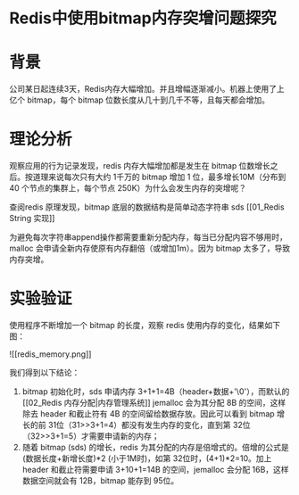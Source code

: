 # Redis中使用bitmap内存突增问题探究

# 背景

公司某日起连续3天，Redis内存大幅增加。并且增幅逐渐减小。机器上使用了上亿个 bitmap，每个 bitmap 位数长度从几十到几千不等，且每天都会增加。

# 理论分析

观察应用的行为记录发现，redis 内存大幅增加都是发生在 bitmap 位数增长之后。按道理来说每次只有大约 1千万的 bitmap 增加 1 位，最多增长10M（分布到 40 个节点的集群上，每个节点 250K）为什么会发生内存的突增呢？

查阅redis 原理发现，bitmap 底层的数据结构是简单动态字符串 sds [[01_Redis String 实现]]

为避免每次字符串append操作都需要重新分配内存，每当已分配内容不够用时，malloc 会申请全新内存使原有内存翻倍（或增加1m）。因为 bitmap 太多了，导致内存突增。

# 实验验证

使用程序不断增加一个 bitmap 的长度，观察 redis 使用内存的变化，结果如下图：

![[redis_memory.png]]

我们得到以下结论：

1. bitmap 初始化时，sds 申请内存 3+1+1=4B（header+数据+'\\0'），而默认的[[02_Redis 内存分配|内存管理系统]] jemalloc 会为其分配 8B 的空间，这样除去 header 和截止符有 4B 的空间留给数据存放。因此可以看到 bitmap 增长的前 31位（31>>3+1=4）都没有发生内存的变化，直到第 32位（32>>3+1=5）才需要申请新的内存；
2. 随着 bitmap (sds) 的增长，redis 为其分配的内存是倍增式的。倍增的公式是 (数据长度+新增长度)\*2 (小于1M时)，如第 32位时，(4+1)\*2=10。加上  header 和截止符需要申请 3+10+1=14B 的空间，jemalloc 会分配 16B，这样数据空间就会有 12B，bitmap 能存到 95位。
